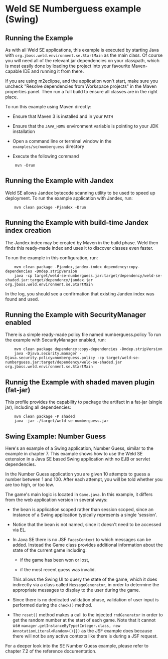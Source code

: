 Weld SE Numberguess example (Swing)
===================================

Running the Example
-------------------
As with all Weld SE applications, this example is executed
by starting Java with `org.jboss.weld.environment.se.StartMain`
as the main class. Of course you will need all of the relevant jar dependencies
on your classpath, which is most easily done by loading the project into your
favourite Maven-capable IDE and running it from there.

If you are using m2eclipse, and the application won't start, make sure you uncheck 
"Resolve dependencies from Workspace projects" in the Maven properties panel. Then
run a full build to ensure all classes are in the right place. 

To run this example using Maven directly:

 - Ensure that Maven 3 is installed and in your `PATH`
 - Ensure that the `JAVA_HOME` environment variable is pointing to your JDK installation
 - Open a command line or terminal window in the `examples/se/numberguess` directory
 - Execute the following command

        mvn -Drun

Running the Example with Jandex
-------------------------------

Weld SE allows Jandex bytecode scanning utility to be used to speed up deployment.
To run the example application with Jandex, run:

        mvn clean package -Pjandex -Drun

Running the Example with build-time Jandex index creation
---------------------------------------------------------

The Jandex index may be created by Maven in the build phase. Weld then finds this
ready-made index and uses it to discover classes even faster.

To run the example in this configuration, run:

        mvn clean package -Pjandex,jandex-index dependency:copy-dependencies -Dmdep.stripVersion
        java -cp target/weld-se-numberguess.jar:target/dependency/weld-se-shaded.jar:target/dependency/jandex.jar org.jboss.weld.environment.se.StartMain

In the log, you should see a confirmation that existing Jandex index was found and used.

Running the Example with SecurityManager enabled
------------------------------------------------

There is a simple ready-made policy file named numberguess.policy
To run the example with SecurityManager enabled, run:

        mvn clean package dependency:copy-dependencies -Dmdep.stripVersion
        java -Djava.security.manager -Djava.security.policy=numberguess.policy -cp target/weld-se-numberguess.jar:target/dependency/weld-se-shaded.jar org.jboss.weld.environment.se.StartMain

Runnig the Example with shaded maven plugin (fat-jar)
-----------------------------------------------------

This profile provides the capability to package the artifact in a fat-jar (single jar), including all dependencies:

        mvn clean package -P shaded
        java -jar ./target/weld-se-numberguess.jar

Swing Example: Number Guess
---------------------------
Here's an example of a Swing application, Number Guess, similar to the example in chapter 7.
This example shows how to use the Weld SE extension in a Java SE based Swing application
with no EJB or servlet dependencies.

In the Number Guess application you are given 10 attempts to guess a number between 1 and 100. After each attempt, you will be told whether you are too high, or too low. 

The game's main logic is located in `Game.java`. In this example, it differs from the web application version in several ways:

* the bean is application scoped rather than session scoped, since an instance
    of a Swing application typically represents a single 'session'.

* Notice that the bean is not named, since it doesn't need to be accessed via EL.

* In Java SE there is no JSF `FacesContext` to which messages can be added. Instead
    the Game class provides additional information about the state of the current game
    including:

    * if the game has been won or lost,

    * if the most recent guess was invalid.

    This allows the Swing UI to query the state of the game, which it does indirectly
    via a class called `MessageGenerator`, in order to determine the appropriate messages
    to display to the user during the game.

* Since there is no dedicated validation phase, validation of user input is performed
    during the `check()` method.

* The `reset()` method makes a call to the injected `rndGenerator` in order to get
    the random number at the start of each game. Note that it cannot use
    `manager.getInstanceByType(Integer.class, new AnnotationLiteral<Random>(){})`
    as the JSF example does because there will not be any active contexts like there
    is during a JSF request.

For a deeper look into the SE Number Guess example, please refer to chapter 7.2 of the reference documentation.
